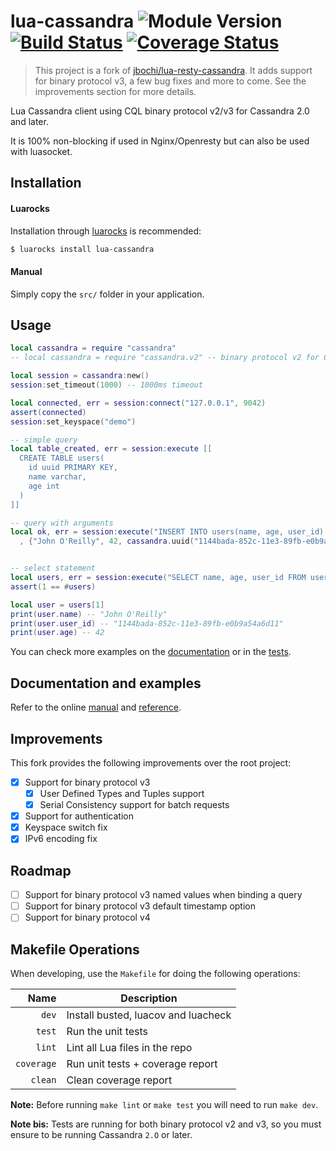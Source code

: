 # lua-cassandra ![Module Version][badge-version-image] [![Build Status][badge-travis-image]][badge-travis-url] [![Coverage Status][badge-coveralls-image]][badge-coveralls-url]

> This project is a fork of [jbochi/lua-resty-cassandra][lua-resty-cassandra]. It adds support for binary protocol v3, a few bug fixes and more to come. See the improvements section for more details.

Lua Cassandra client using CQL binary protocol v2/v3 for Cassandra 2.0 and later.

It is 100% non-blocking if used in Nginx/Openresty but can also be used with luasocket.

## Installation

#### Luarocks

Installation through [luarocks][luarocks-url] is recommended:

```bash
$ luarocks install lua-cassandra
```

#### Manual

Simply copy the `src/` folder in your application.

## Usage

```lua
local cassandra = require "cassandra"
-- local cassandra = require "cassandra.v2" -- binary protocol v2 for Cassandra 2.0.x

local session = cassandra:new()
session:set_timeout(1000) -- 1000ms timeout

local connected, err = session:connect("127.0.0.1", 9042)
assert(connected)
session:set_keyspace("demo")

-- simple query
local table_created, err = session:execute [[
  CREATE TABLE users(
    id uuid PRIMARY KEY,
    name varchar,
    age int
  )
]]

-- query with arguments
local ok, err = session:execute("INSERT INTO users(name, age, user_id) VALUES(?, ?, ?)"
  , {"John O'Reilly", 42, cassandra.uuid("1144bada-852c-11e3-89fb-e0b9a54a6d11")})


-- select statement
local users, err = session:execute("SELECT name, age, user_id FROM users")
assert(1 == #users)

local user = users[1]
print(user.name) -- "John O'Reilly"
print(user.user_id) -- "1144bada-852c-11e3-89fb-e0b9a54a6d11"
print(user.age) -- 42
```

You can check more examples on the [documentation][documentation-reference] or in the [tests](https://github.com/thibaultcha/lua-cassandra/blob/master/spec/integration_spec.lua).

## Documentation and examples

Refer to the online [manual][documentation-manual] and [reference][documentation-reference].

## Improvements

This fork provides the following improvements over the root project:

- [x] Support for binary protocol v3
  - [x] User Defined Types and Tuples support
  - [x] Serial Consistency support for batch requests
- [x] Support for authentication
- [x] Keyspace switch fix
- [x] IPv6 encoding fix

## Roadmap

- [ ] Support for binary protocol v3 named values when binding a query
- [ ] Support for binary protocol v3 default timestamp option
- [ ] Support for binary protocol v4

## Makefile Operations

When developing, use the `Makefile` for doing the following operations:

| Name          | Description                                   |
| -------------:| ----------------------------------------------|
| `dev`         | Install busted, luacov and luacheck           |
| `test`        | Run the unit tests                            |
| `lint`        | Lint all Lua files in the repo                |
| `coverage`    | Run unit tests + coverage report              |
| `clean`       | Clean coverage report                         |

**Note:** Before running `make lint` or `make test` you will need to run `make dev`.

**Note bis:** Tests are running for both binary protocol v2 and v3, so you must ensure to be running Cassandra `2.O` or later.

[luarocks-url]: https://luarocks.org
[lua-resty-cassandra]: https://github.com/jbochi/lua-resty-cassandra
[documentation-reference]: http://thibaultcha.github.io/lua-cassandra/
[documentation-manual]: http://thibaultcha.github.io/lua-cassandra/manual/README.md.html

[badge-travis-url]: https://travis-ci.org/thibaultCha/lua-cassandra
[badge-travis-image]: https://travis-ci.org/thibaultCha/lua-cassandra.svg?branch=master

[badge-coveralls-url]: https://coveralls.io/r/thibaultCha/lua-cassandra?branch=master
[badge-coveralls-image]: https://coveralls.io/repos/thibaultCha/lua-cassandra/badge.svg?branch=master&style=flat

[badge-version-image]: https://img.shields.io/badge/version-0.3.6--0-blue.svg?style=flat
